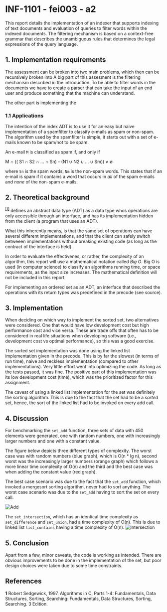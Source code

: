 # INF-1101 - fei003 - a2
This report details the implementation of an indexer that supports indexing of text documents and evaluation of queries to filter words within the indexed documents. The filtering mechanism is based on a context-free grammar that describes the unambiguous rules that determines the legal expressions of the query language. 

## 1. Implementation requirements
The assessment can be broken into two main problems, which then can be recursively broken into 
A big part of this assesment is the filtering mechanism described in the introduction. To be able to filter words in the documents we have to create a parser that can take the input of an end user and produce something that the machine can understand.

The other part is implementing the 



### 1.1 Applications
The intention of the index ADT is to use it for an easy but naive implementation of a spamfilter to classify e-mails as spam or non-spam. The algorithm used by the spamfilter is simple, it starts out with a set of e-mails known to be spam/not to be spam.

An e-mail `M` is classified as spam if, and only if

M &#8745; (( S1 &#8745; S2 &#8745; ... &#8745; Sn) - (N1 &#8746; N2 &#8746; ... &#8746; Sm)) &#8800; &#8709;

where `Sn` is the spam words, `Nm` is the non-spam words. This states that if an e-mail is spam if it contains a word that occurs in *all* of the spam e-mails and *none* of the non-spam e-mails.

## 2. Theoretical background
<sup id="a1">[[1]](#f1)</sup> defines an abstract data type (ADT) as a data type whos operations are only accessible through an interface, and has its implementation hidden from the client (a program that uses an ADT). 

What this inherently means, is that the same set of operations can have several different implementations, and that the client can safely switch betweeen implementations without breaking existing code (as long as the contract of the interface is held).

In order to evaluate the effectivenes, or rather, the complexity of an algorithm, this report will use a mathematical notation called *Big O*. Big O is used  (in computer science) to classify an algorithms running time, or space requirements, as the input size increases. The mathematical definition will not be included in this report.

For implementing an ordered set as an ADT, an interface that described the operations with its return types was predefined in the precode (see source).


## 3. Implementation
When deciding on which way to implement the sorted set, two alternatives were considered. One that would have low development cost but high performance cost and vice versa. These are trade offs that often has to be considered in real life situations when developing software (i.e., development cost vs optimal performance), so this was a good exercise.

The sorted set implementation was done using the linked list implementation given in the precode. This is by far the slowest (in terms of run time), naive and reckless implementation (compared to other implementations). Very little effort went into optimizing the code. As long as the tests passed, it was fine. The positive part of this implementation was its low development cost (time), which was the prioritized factor for this assignment.

The caveat of using a linked list implementation for the set was definitely the sorting algorithm. This is due to the fact that the set had to be a *sorted* set, hence, the sort of the linked list had to be invoked on every add call.

## 4. Discussion
For benchmarking the `set_add` function, three sets of data with 450 elements were generated, one with random numbers, one with increasingly larger numbers and one with a constant value. 

The figure below depicts three different types of complexity. The worst case was with random numbers (blue graph), which is O(n * lg n), second worst was the increasingly larger numbers (orange graph) which follows a more linear time complexity of O(n) and the third and the best case was when adding the constant value (red graph).

The best case scenario was due to the fact that the `set_add` function, which invoked a mergesort sorting algorithm, never had to sort anything. The worst case scenario was due to the `set_add` having to sort the set on every call.

![Add](./assets/add.png)

The `set_intersection`, which has an identical time complexity as `set_difference` and `set_union`, had a time complexity of O(n). This is due to linked list `list_contains` having a time complexity of O(n).
![Intersection](./assets/intersection.png)

## 5. Conclusion
Apart from a few, minor caveats, the code is working as intended. There are obvious improvements to be done in the implementation of the set, but poor design choices were taken due to some time constraints.


## References
<b id="f1">1</b> Robert Sedgewick, 1997. Algorithms in C, Parts 1-4: Fundamentals, Data Structures,
Sorting, Searching: Fundamentals, Data Structures, Sorting, Searching. 3 Edition.
